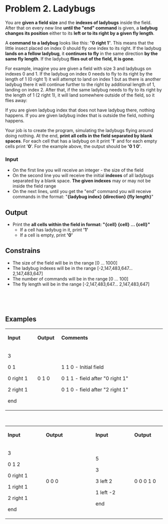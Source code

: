 <h1>Problem 2. Ladybugs</h1>
<p>You are <strong>given a field size</strong> and the <strong>indexes of ladybugs</strong> inside the field. After that on every new line <strong>until the "end" command</strong> is given, a <strong>ladybug changes its position</strong> either to its <strong>left or to its right</strong> <strong>by a given fly length</strong>.</p>
<p>A <strong>command</strong> <strong>to a ladybug</strong> looks like this: "<strong>0 right 1</strong>". This means that the little insect placed on index 0 should fly one index to its right. If the ladybug <strong>lands on a fellow ladybug</strong>, it <strong>continues to fly</strong> in the same direction <strong>by the same fly length</strong>. If the ladybug <strong>flies out of the field, it is gone</strong>.</p>
<p>For example, imagine you are given a field with size 3 and ladybugs on indexes 0 and 1. If the ladybug on index 0 needs to fly to its right by the length of 1 (0 right 1) it will attempt to land on index 1 but as there is another ladybug there it will continue further to the right by additional length of 1, landing on index 2. After that, if the same ladybug needs to fly to its right by the length of 1 (2 right 1), it will land somewhere outside of the field, so it flies away:</p>
<p>If you are given ladybug index that does not have ladybug there, nothing happens. If you are given ladybug index that is outside the field, nothing happens.</p>
<p>Your job is to create the program, simulating the ladybugs flying around doing nothing. At the end, <strong>print all cells in the field separated by blank spaces</strong>. For each cell that has a ladybug on it print '<strong>1</strong>' and for each empty cells print '<strong>0</strong>'. For the example above, the output should be <strong>'0 1 0'</strong>.</p>
<h3>Input</h3>
<ul>
<li>On the first line you will receive an integer - the size of the field</li>
<li>On the second line you will receive the initial <strong>indexes</strong> of all ladybugs separated by a blank space. <strong>The given indexes</strong> may or may not be inside the field range</li>
<li>On the next lines, until you get the "end" command you will receive commands in the format: "<strong>{ladybug index} {direction} {fly length}</strong>"</li>
</ul>
<h2>Output</h2>
<ul>
<li>Print the <strong>all cells within the field in format: "{cell} {cell} &hellip; {cell}"</strong>
<ul>
<li>If a cell has ladybug in it, print <strong>'1'</strong></li>
<li>If a cell is empty, print <strong>'0'</strong></li>
</ul>
</li>
</ul>
<h2>Constrains</h2>
<ul>
<li>The size of the field will be in the range [0 &hellip; 1000]</li>
<li>The ladybug indexes will be in the range [-2,147,483,647&hellip; 2,147,483,647]</li>
<li>The number of commands will be in the range [0 &hellip; 100]</li>
<li>The fly length will be in the range [-2,147,483,647&hellip; 2,147,483,647]</li>
</ul>
<p>&nbsp;</p>
<p>&nbsp;</p>
<h2>Examples</h2>
<table width="0">
<tbody>
<tr>
<td width="112">
<p><strong>Input</strong></p>
</td>
<td width="66">
<p><strong>Output</strong></p>
</td>
<td width="514">
<p><strong>Comments</strong></p>
</td>
</tr>
<tr>
<td width="112">
<p>3</p>
<p>0 1</p>
<p>0 right 1</p>
<p>2 right 1</p>
<p>end</p>
</td>
<td width="66">
<p>0 1 0</p>
</td>
<td width="514">
<p>1 1 0 - Initial field</p>
<p>0 1 1 - field after "0 right 1"</p>
<p>0 1 0 - field after "2 right 1"</p>
</td>
</tr>
</tbody>
</table>
<p>&nbsp;</p>
<table width="0">
<tbody>
<tr>
<td width="111">
<p><strong>Input</strong></p>
</td>
<td width="66">
<p><strong>Output</strong></p>
</td>
<td width="66">
<p><strong>&nbsp;</strong></p>
</td>
<td width="113">
<p><strong>Input</strong></p>
</td>
<td width="85">
<p><strong>Output</strong></p>
</td>
</tr>
<tr>
<td width="111">
<p>3</p>
<p>0 1 2</p>
<p>0 right 1</p>
<p>1 right 1</p>
<p>2 right 1</p>
<p>end</p>
</td>
<td width="66">
<p>0 0 0</p>
</td>
<td width="66">
<p>&nbsp;</p>
</td>
<td width="113">
<p>5</p>
<p>3</p>
<p>3 left 2</p>
<p>1 left -2</p>
<p>end</p>
</td>
<td width="85">
<p>0 0 0 1 0</p>
</td>
</tr>
</tbody>
</table>
<p>&nbsp;</p>